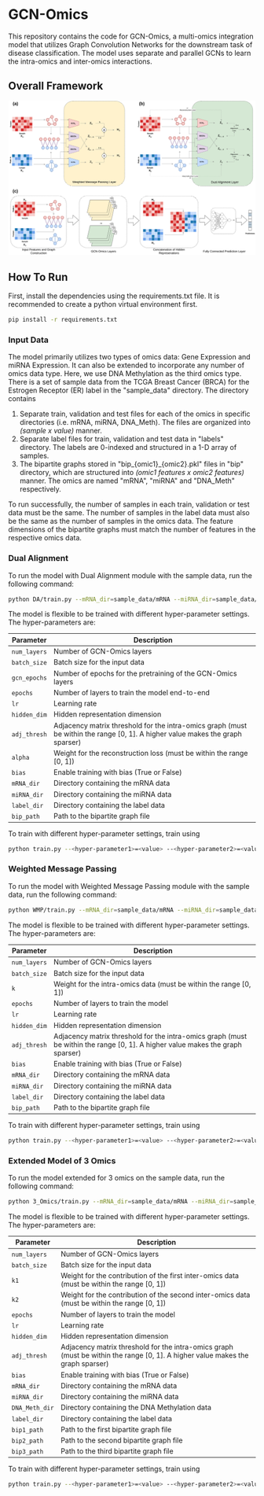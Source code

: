 # GCN-Omics

This repository contains the code for GCN-Omics, a multi-omics integration model that utilizes Graph Convolution Networks for the downstream task of disease classification. The model uses separate and parallel GCNs to learn the intra-omics and inter-omics interactions.

## Overall Framework
<img src="GCN-Omics/Arch.jpg">

## How To Run

First, install the dependencies using the requirements.txt file. It is recommended to create a python virtual environment first.
```bash
pip install -r requirements.txt
```

### Input Data
The model primarily utilizes two types of omics data: Gene Expression and miRNA Expression. It can also be extended to incorporate any number of omics data type. Here, we use DNA Methylation as the third omics type. There is a set of sample data from the TCGA Breast Cancer (BRCA) for the Estrogen Receptor (ER) label in the "sample_data" directory. The directory contains <br>
1. Separate train, validation and test files for each of the omics in specific directories (i.e. mRNA, miRNA, DNA_Meth). The files are organized into *(sample x value)* manner. <br>
2. Separate label files for train, validation and test data in "labels" directory. The labels are 0-indexed and structured in a 1-D array of samples. <br>
3. The bipartite graphs stored in "bip_{omic1}_{omic2}.pkl" files in "bip" directory, which are structured into *(omic1 features x omic2 features)* manner. The omics are named "mRNA", "miRNA" and "DNA_Meth" respectively. <br>

To run successfully, the number of samples in each train, validation or test data must be the same. The number of samples in the label data must also be the same as the number of samples in the omics data. The feature dimensions of the bipartite graphs must match the number of features in the respective omics data.

### Dual Alignment
To run the model with Dual Alignment module with the sample data, run the following command:
```bash
python DA/train.py --mRNA_dir=sample_data/mRNA --miRNA_dir=sample_data/miRNA --label_dir=sample_data/labels --bip_path=sample_data/bip/bip_mRNA_miRNA.pkl
```

The model is flexible to be trained with different hyper-parameter settings. The hyper-parameters are:

| **Parameter**       | **Description**                                                                                                      |
|---------------------|----------------------------------------------------------------------------------------------------------------------|
| `num_layers`        | Number of GCN-Omics layers                                                                                           |
| `batch_size`        | Batch size for the input data                                                                                        |
| `gcn_epochs`        | Number of epochs for the pretraining of the GCN-Omics layers                                                          |
| `epochs`            | Number of layers to train the model end-to-end                                                                       |
| `lr`                | Learning rate                                                                                                        |
| `hidden_dim`        | Hidden representation dimension                                                                                      |
| `adj_thresh`        | Adjacency matrix threshold for the intra-omics graph (must be within the range [0, 1]. A higher value makes the graph sparser) |
| `alpha`             | Weight for the reconstruction loss (must be within the range [0, 1])                                                 |
| `bias`              | Enable training with bias (True or False)                                                                             |
| `mRNA_dir`          | Directory containing the mRNA data                                                                                   |
| `miRNA_dir`         | Directory containing the miRNA data                                                                                  |
| `label_dir`         | Directory containing the label data                                                                                  |
| `bip_path`          | Path to the bipartite graph file                                                                                      |


To train with different hyper-parameter settings, train using
```bash
python train.py --<hyper-parameter1>=<value> --<hyper-parameter2>=<value> ...
```

### Weighted Message Passing
To run the model with Weighted Message Passing module with the sample data, run the following command:
```bash
python WMP/train.py --mRNA_dir=sample_data/mRNA --miRNA_dir=sample_data/miRNA --label_dir=sample_data/labels --bip_path=sample_data/bip/bip_mRNA_miRNA.pkl
```

The model is flexible to be trained with different hyper-parameter settings. The hyper-parameters are:

| **Parameter**       | **Description**                                                                                                      |
|---------------------|----------------------------------------------------------------------------------------------------------------------|
| `num_layers`        | Number of GCN-Omics layers                                                                                           |
| `batch_size`        | Batch size for the input data                                                                                        |
| `k`                 | Weight for the intra-omics data (must be within the range [0, 1])                                                     |
| `epochs`            | Number of layers to train the model                                                                                  |
| `lr`                | Learning rate                                                                                                        |
| `hidden_dim`        | Hidden representation dimension                                                                                      |
| `adj_thresh`        | Adjacency matrix threshold for the intra-omics graph (must be within the range [0, 1]. A higher value makes the graph sparser) |
| `bias`              | Enable training with bias (True or False)                                                                             |
| `mRNA_dir`          | Directory containing the mRNA data                                                                                   |
| `miRNA_dir`         | Directory containing the miRNA data                                                                                  |
| `label_dir`         | Directory containing the label data                                                                                  |
| `bip_path`          | Path to the bipartite graph file                                                                                      |


To train with different hyper-parameter settings, train using
```bash
python train.py --<hyper-parameter1>=<value> --<hyper-parameter2>=<value> ...
```

### Extended Model of 3 Omics
To run the model extended for 3 omics on the sample data, run the following command:
```bash
python 3_Omics/train.py --mRNA_dir=sample_data/mRNA --miRNA_dir=sample_data/miRNA --DNA_Meth_dir=sample_data/DNA_Meth --label_dir=sample_data/labels --bip1_path=sample_data/bip/bip_mRNA_miRNA.pkl --bip2_path=sample_data/bip/bip_miRNA_DNA_Meth.pkl --bip3_path=sample_data/bip/bip_DNA_Meth_mRNA.pkl
```

The model is flexible to be trained with different hyper-parameter settings. The hyper-parameters are:

| **Parameter**       | **Description**                                                                                                      |
|---------------------|----------------------------------------------------------------------------------------------------------------------|
| `num_layers`        | Number of GCN-Omics layers                                                                                           |
| `batch_size`        | Batch size for the input data                                                                                        |
| `k1`                | Weight for the contribution of the first inter-omics data (must be within the range [0, 1])                           |
| `k2`                | Weight for the contribution of the second inter-omics data (must be within the range [0, 1])                          |
| `epochs`            | Number of layers to train the model                                                                                  |
| `lr`                | Learning rate                                                                                                        |
| `hidden_dim`        | Hidden representation dimension                                                                                      |
| `adj_thresh`        | Adjacency matrix threshold for the intra-omics graph (must be within the range [0, 1]. A higher value makes the graph sparser) |
| `bias`              | Enable training with bias (True or False)                                                                             |
| `mRNA_dir`          | Directory containing the mRNA data                                                                                   |
| `miRNA_dir`         | Directory containing the miRNA data                                                                                  |
| `DNA_Meth_dir`      | Directory containing the DNA Methylation data                                                                         |
| `label_dir`         | Directory containing the label data                                                                                  |
| `bip1_path`         | Path to the first bipartite graph file                                                                                |
| `bip2_path`         | Path to the second bipartite graph file                                                                               |
| `bip3_path`         | Path to the third bipartite graph file                                                                                |


To train with different hyper-parameter settings, train using
```bash
python train.py --<hyper-parameter1>=<value> --<hyper-parameter2>=<value> ...
```

